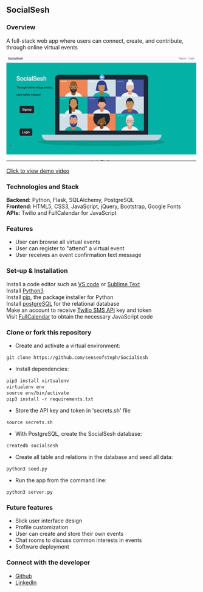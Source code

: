## SocialSesh

### Overview

A full-stack web app where users can connect, create, and contribute, through online virtual events

<img src="https://github.com/senseofsteph/SocialSesh/blob/master/static/img/social_sesh_gif.gif" width="500">

[Click to view demo video](https://youtu.be/X-m9QDGppNY)

### Technologies and Stack
**Backend:**
Python, Flask, SQLAlchemy, PostgreSQL<br>
**Frontend:**
HTML5, CSS3, JavaScript, jQuery, Bootstrap, Google Fonts<br>
**APIs:**
Twilio and FullCalendar for JavaScript

### Features

- User can browse all virtual events
- User can register to "attend" a virtual event
- User receives an event confirmation text message

### Set-up & Installation

Install a code editor such as [VS code](https://code.visualstudio.com/download) or [Sublime Text](https://www.sublimetext.com/)<br>
Install [Python3](https://www.python.org/downloads/mac-osx/)<br>
Install [pip](https://pip.pypa.io/en/stable/installing/), the package installer for Python <br>
Install [postgreSQL](https://www.postgresql.org/) for the relational database <br>
Make an account to receive [Twilio SMS API](https://www.twilio.com/docs/sms/api) key and token <br>
Visit [FullCalendar](https://fullcalendar.io) to obtain the necessary JavaScript code

### Clone or fork this repository

- Create and activate a virtual environment:
```shell
git clone https://github.com/senseofsteph/SocialSesh
```

- Install dependencies:
```shell
pip3 install virtualenv
virtualenv env
source env/bin/activate
pip3 install -r requirements.txt
```

- Store the API key and token in 'secrets.sh' file <br>
```shell
source secrets.sh
```

- With PostgreSQL, create the SocialSesh database:
```shell
createdb socialsesh
```

- Create all table and relations in the database and seed all data:
```shell
python3 seed.py
```

- Run the app from the command line:
```shell
python3 server.py
```

### Future features

- Slick user interface design
- Profile customization
- User can create and store their own events
- Chat rooms to discuss common interests in events
- Software deployment

### Connect with the developer

- [Github](https://github.com/senseofsteph)
- [LinkedIn](https://www.linkedin.com/in/senseofsteph/)

